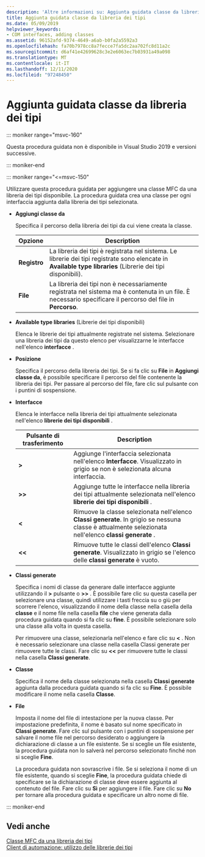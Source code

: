 ```yaml
---
description: 'Altre informazioni su: Aggiunta guidata classe da libreria dei tipi'
title: Aggiunta guidata classe da libreria dei tipi
ms.date: 05/09/2019
helpviewer_keywords:
- COM interfaces, adding classes
ms.assetid: 96152afd-9374-4649-a6ab-b0fa2a5592a3
ms.openlocfilehash: fa70b7978cc8a7fecce7fa5dc2aa702fc8d11a2c
ms.sourcegitcommit: d6af41e42699628c3e2e6063ec7b03931a49a098
ms.translationtype: MT
ms.contentlocale: it-IT
ms.lasthandoff: 12/11/2020
ms.locfileid: "97248450"
---
```

# <a name="add-class-from-typelib-wizard"></a>Aggiunta guidata classe da libreria dei tipi

::: moniker range="msvc-160"

Questa procedura guidata non è disponibile in Visual Studio 2019 e versioni successive.

::: moniker-end

::: moniker range="<=msvc-150"

Utilizzare questa procedura guidata per aggiungere una classe MFC da una libreria dei tipi disponibile. La procedura guidata crea una classe per ogni interfaccia aggiunta dalla libreria dei tipi selezionata.

- **Aggiungi classe da**

   Specifica il percorso della libreria dei tipi da cui viene creata la classe.

   |Opzione|Description|
   |------------|-----------------|
   |**Registro**|La libreria dei tipi è registrata nel sistema. Le librerie dei tipi registrate sono elencate in **Available type libraries** (Librerie dei tipi disponibili).|
   |**File**|La libreria dei tipi non è necessariamente registrata nel sistema ma è contenuta in un file. È necessario specificare il percorso del file in **Percorso**.|

- **Available type libraries** (Librerie dei tipi disponibili)

   Elenca le librerie dei tipi attualmente registrate nel sistema. Selezionare una libreria dei tipi da questo elenco per visualizzarne le interfacce nell'elenco **interfacce** .

- **Posizione**

   Specifica il percorso della libreria dei tipi. Se si fa clic su **File** in **Aggiungi classe da**, è possibile specificare il percorso del file contenente la libreria dei tipi. Per passare al percorso del file, fare clic sul pulsante con i puntini di sospensione.

- **Interfacce**

   Elenca le interfacce nella libreria dei tipi attualmente selezionata nell'elenco **librerie dei tipi disponibili** .

   |Pulsante di trasferimento|Description|
   |---------------------|-----------------|
   |**>**|Aggiunge l'interfaccia selezionata nell'elenco **Interfacce**. Visualizzato in grigio se non è selezionata alcuna interfaccia.|
   |**>>**|Aggiunge tutte le interfacce nella libreria dei tipi attualmente selezionata nell'elenco **librerie dei tipi disponibili** .|
   |**\<**|Rimuove la classe selezionata nell'elenco **Classi generate**. In grigio se nessuna classe è attualmente selezionata nell'elenco **classi generate** .|
   |**\<\<**|Rimuove tutte le classi dell'elenco **Classi generate**. Visualizzato in grigio se l'elenco delle **classi generate** è vuoto.|

- **Classi generate**

   Specifica i nomi di classe da generare dalle interfacce aggiunte utilizzando il **>** pulsante o **>>** . È possibile fare clic su questa casella per selezionare una classe, quindi utilizzare i tasti freccia su o giù per scorrere l'elenco, visualizzando il nome della classe nella casella della **classe** e il nome file nella casella **file** che viene generata dalla procedura guidata quando si fa clic su **fine**. È possibile selezionare solo una classe alla volta in questa casella.

   Per rimuovere una classe, selezionarla nell'elenco e fare clic su **<** . Non è necessario selezionare una classe nella casella Classi generate per rimuovere tutte le classi. Fare clic su **<<** per rimuovere tutte le classi nella casella **Classi generate**.

- **Classe**

   Specifica il nome della classe selezionata nella casella **Classi generate** aggiunta dalla procedura guidata quando si fa clic su **Fine**. È possibile modificare il nome nella casella **Classe**.

- **File**

   Imposta il nome del file di intestazione per la nuova classe. Per impostazione predefinita, il nome è basato sul nome specificato in **Classi generate**. Fare clic sul pulsante con i puntini di sospensione per salvare il nome file nel percorso desiderato o aggiungere la dichiarazione di classe a un file esistente. Se si sceglie un file esistente, la procedura guidata non lo salverà nel percorso selezionato finché non si sceglie **Fine**.

   La procedura guidata non sovrascrive i file. Se si seleziona il nome di un file esistente, quando si sceglie **Fine**, la procedura guidata chiede di specificare se la dichiarazione di classe deve essere aggiunta al contenuto del file. Fare clic su **Sì** per aggiungere il file. Fare clic su **No** per tornare alla procedura guidata e specificare un altro nome di file.

::: moniker-end

## <a name="see-also"></a>Vedi anche

[Classe MFC da una libreria dei tipi](../../mfc/reference/adding-an-mfc-class-from-a-type-library.md)<br/>
[Client di automazione: utilizzo delle librerie dei tipi](../../mfc/automation-clients-using-type-libraries.md)
